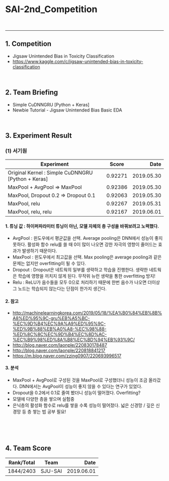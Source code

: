 # SAI-2nd_Competition

<br>
<hr>

## 1. Competition
 - Jigsaw Unintended Bias in Toxicity Classification
 - https://www.kaggle.com/c/jigsaw-unintended-bias-in-toxicity-classification

<br>

## 2. Team Briefing
 - Simple CuDNNGRU [Python + Keras]
 - Newbie Tutorial - Jigsaw Unintended Bias Basic EDA

<br>


## 3. Experiment Result
### (1) 서기원

| Experiment | Score | Date |
|---|:---:|---:|
| Original Kernel : Simple CuDNNGRU [Python + Keras] | 0.92271 | 2019.05.30 |
| MaxPool + AvgPool => MaxPool | 0.92386 | 2019.05.30 |
| MaxPool, Dropout 0.2 => Dropout 0.1 | 0.92063 | 2019.05.30 |
| MaxPool, relu | 0.92267 | 2019.05.31 |
| MaxPool, relu, relu | 0.92167 | 2019.06.01 |

#### 1. 튜닝 값 : 하이퍼파라미터 튜닝이 아닌, 모델 자체의 층 구성을 바꿔보려고 노력했다.
 - AvgPool : 윈도우에서 평균값을 선택. Average pooling은 DNN에서 성능이 좋지 못하다. 활성화 함수 relu를 쓸 때 0이 많이 나오면 강한 자극의 영향이 줄어드는 효과가 발생하기 때문이다.
 - MaxPool : 윈도우에서 최고값을 선택. Max pooling은 average pooling과 같은 문제는 없지만 overfitting이 될 수 있다.
 - Dropout : Dropout은 네트웍의 일부를 생략하고 학습을 진행한다. 생략한 네트웍은 학습에 영향을 끼치지 않게 된다. 무작위 뉴런 생략을 통한 overfitting 방지!
 - Relu : ReLU가 음수들을 모두 0으로 처리하기 때문에 한번 음수가 나오면 더이상 그 노드는 학습되지 않는다는 단점이 한가지 생긴다.
 
#### 2. 참고
 - http://machinelearningkorea.com/2019/05/18/%EA%B0%84%EB%8B%A8%ED%95%9C-gru%EB%A5%BC-%EC%9D%B4%EC%9A%A9%ED%95%9C-%ED%9B%88%EB%A0%A8-%EC%98%88-%ED%8C%8C%EC%9D%B4%EC%8D%AC-%EC%B9%98%ED%8A%B8%EC%BD%94%EB%93%9C/
 - http://blog.naver.com/laonple/220830178487
 - http://blog.naver.com/laonple/220818841217
 - https://m.blog.naver.com/zzing0907/220693996517

  
#### 3. 분석
 - MaxPool + AvgPool로 구성된 것을 MaxPool로 구성했더니 성능이 조금 올라갔다. DNN에서는 AvgPool이 성능이 좋지 않을 수 있다는 연구가 있었다.
 - Dropout을 0.2에서 0.1로 줄여 봤더니 성능이 떨어졌다. Overfitting?
 - 모델에 다양한 층을 쌓으며 실험중
 - 은닉층의 활성화 함수로 relu를 쌓을 수록 성능이 떨어졌다. 넓은 신경망 / 깊은 신경망 등 층 쌓는 법 공부 필요!

<br>
<br>


<br>

## 4. Team Score

| Rank/Total | Team | Date |
|---|:---:|---:|
| 1844/2403 | SJU-SAI | 2019.06.01 |
